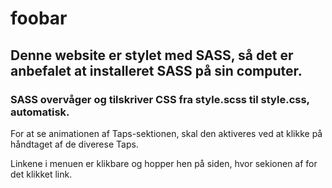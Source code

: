 # foobar


## Denne website er stylet med SASS, så det er anbefalet at installeret SASS på sin computer. 


### SASS overvåger og tilskriver CSS fra style.scss til style.css, automatisk. 

For at se animationen af Taps-sektionen, skal den aktiveres ved at klikke på håndtaget af de diverese Taps. 

Linkene i menuen er klikbare og hopper hen på siden, hvor sekionen af for det klikket link. 
